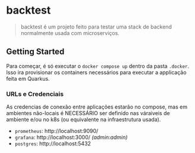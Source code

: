 # backtest
> backtest é um projeto feito para testar uma stack de backend normalmente usada com microserviços.

## Getting Started
Para começar, é só executar o `docker compose up` dentro da pasta `.docker`. Isso ira provisionar os containers necessários para executar a applicação feita em Quarkus.

### URLs e Credenciais
As credencias de conexão entre aplicações estarão no compose, mas em ambientes não-locais é NECESSÁRIO ser definido nas váraiveis de ambiente e/ou no k8s (ou equivalente na infraestrutura usada).
- `prometheus`: http://localhost:9090/
- `grafana`: http://localhost:3000/ _(admin:admin)_
- `postgres`: http://localhost:5432